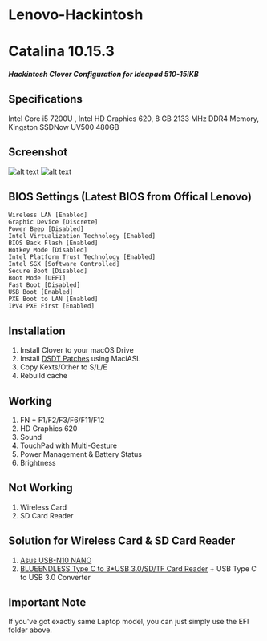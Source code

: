 # Lenovo-Hackintosh


# Catalina 10.15.3
##### Hackintosh Clover Configuration for Ideapad 510-15IKB

## Specifications
Intel Core i5 7200U , Intel HD Graphics 620, 8 GB 2133 MHz DDR4 Memory, Kingston SSDNow UV500 480GB

##  Screenshot

![alt text](https://raw.githubusercontent.com/trgcyln/Lenovo-Hackintosh/master/Screenshot.png)
![alt text](https://raw.githubusercontent.com/trgcyln/Lenovo-Hackintosh/master/Screenshot-2.png)

## BIOS Settings (Latest BIOS from Offical Lenovo)

```
Wireless LAN [Enabled]
Graphic Device [Discrete]
Power Beep [Disabled]
Intel Virtualization Technology [Enabled]
BIOS Back Flash [Enabled]
Hotkey Mode [Disabled]
Intel Platform Trust Technology [Enabled]
Intel SGX [Software Controlled]
Secure Boot [Disabled]
Boot Mode [UEFI]
Fast Boot [Disabled]
USB Boot [Enabled]
PXE Boot to LAN [Enabled]
IPV4 PXE First [Enabled]
```
## Installation
1. Install Clover to your macOS Drive
2. Install [DSDT Patches](https://github.com/trgcyln/Lenovo-Hackintosh/tree/master/DSDT_Patches) using MaciASL
3. Copy Kexts/Other to S/L/E
4. Rebuild cache

## Working
1. FN + F1/F2/F3/F6/F11/F12
2. HD Graphics 620
3. Sound
4. TouchPad with Multi-Gesture
5. Power Management & Battery Status
6. Brightness

## Not Working
1. Wireless Card
2. SD Card Reader

## Solution for Wireless Card & SD Card Reader
1. [Asus USB-N10 NANO](https://www.asus.com/Networking/USBN10_NANO/)
2. [BLUEENDLESS Type C to 3*USB 3.0/SD/TF Card Reader](https://tr.banggood.com/Blueendless-HC401-9-in-1-Type-C-to-3-Port-USB-3_0-HDMI-SD-TF-Card-Reader-Data-Hub-p-1555789.html?cur_warehouse=CN) + USB Type C to USB 3.0 Converter



## Important Note
If you've got exactly same Laptop model, you can just simply use the EFI folder above.
